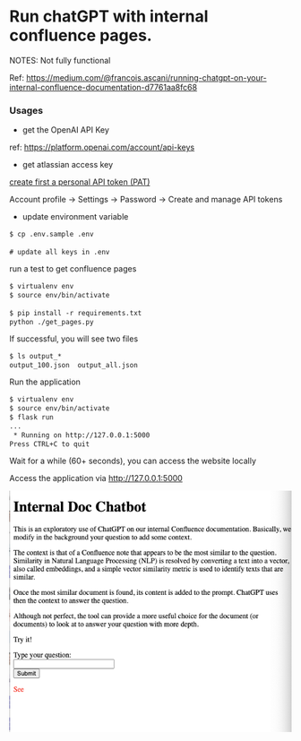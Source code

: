 # Run chatGPT with internal confluence pages.

NOTES: Not fully functional

Ref: https://medium.com/@francois.ascani/running-chatgpt-on-your-internal-confluence-documentation-d7761aa8fc68 

### Usages

* get the OpenAI API Key

ref: https://platform.openai.com/account/api-keys

* get atlassian access key

[create first a personal API token (PAT)](https://confluence.atlassian.com/enterprise/using-personal-access-tokens-1026032365.html)

Account profile -> Settings -> Password -> Create and manage API tokens

* update environment variable

```
$ cp .env.sample .env

# update all keys in .env
```

run a test to get confluence pages
```
$ virtualenv env
$ source env/bin/activate

$ pip install -r requirements.txt
python ./get_pages.py
```
If successful, you will see two files

```
$ ls output_*
output_100.json  output_all.json
```

Run the application
```
$ virtualenv env
$ source env/bin/activate
$ flask run
...
 * Running on http://127.0.0.1:5000
Press CTRL+C to quit
```

Wait for a while (60+ seconds), you can access the website locally

Access the application via http://127.0.0.1:5000

![index](images/index.png)

